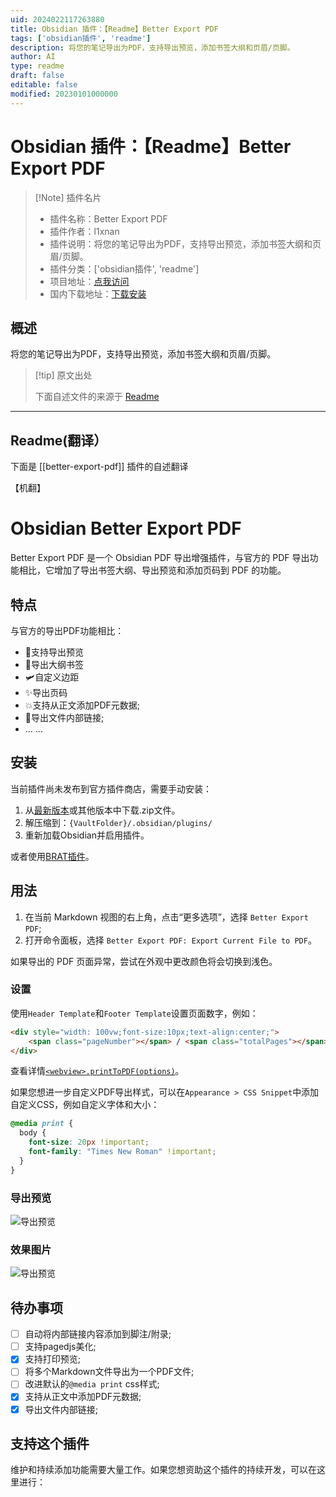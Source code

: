 ```yaml
---
uid: 2024022117263880
title: Obsidian 插件：【Readme】Better Export PDF
tags: ['obsidian插件', 'readme']
description: 将您的笔记导出为PDF，支持导出预览，添加书签大纲和页眉/页脚。
author: AI
type: readme
draft: false
editable: false
modified: 20230101000000
---
```


# Obsidian 插件：【Readme】Better Export PDF

> [!Note] 插件名片
> - 插件名称：Better Export PDF
> - 插件作者：l1xnan
> - 插件说明：将您的笔记导出为PDF，支持导出预览，添加书签大纲和页眉/页脚。
> - 插件分类：['obsidian插件', 'readme']
> - 项目地址：[点我访问](https://github.com/l1xnan/obsidian-better-export-pdf)
> - 国内下载地址：[下载安装](https://pkmer.cn/products/plugin/pluginMarket/?better-export-pdf)

## 概述

将您的笔记导出为PDF，支持导出预览，添加书签大纲和页眉/页脚。



> [!tip] 原文出处
> 
>下面自述文件的来源于 [Readme](https://ghproxy.net/https://raw.githubusercontent.com/l1xnan/obsidian-better-export-pdf/master/README.md)
> 

---

## Readme(翻译）

下面是 [[better-export-pdf]] 插件的自述翻译

【机翻】
# Obsidian Better Export PDF

Better Export PDF 是一个 Obsidian PDF 导出增强插件，与官方的 PDF 导出功能相比，它增加了导出书签大纲、导出预览和添加页码到 PDF 的功能。
## 特点

与官方的导出PDF功能相比：

- 🚀支持导出预览
- 🎉导出大纲书签
- 🛩️自定义边距
- ✨导出页码
- 💥支持从正文添加PDF元数据;
- 🎇导出文件内部链接;
- ... ...
## 安装

当前插件尚未发布到官方插件商店，需要手动安装：

1. 从[最新版本](https://github.com/l1xnan/obsidian-better-export-pdf/releases)或其他版本中下载.zip文件。
2. 解压缩到：`{VaultFolder}/.obsidian/plugins/`
3. 重新加载Obsidian并启用插件。

或者使用[BRAT插件](https://obsidian.md/plugins?id=obsidian42-brat)。
## 用法

1. 在当前 Markdown 视图的右上角，点击“更多选项”，选择 `Better Export PDF`;
2. 打开命令面板，选择 `Better Export PDF: Export Current File to PDF`。

如果导出的 PDF 页面异常，尝试在外观中更改颜色将会切换到浅色。
### 设置

使用`Header Template`和`Footer Template`设置页面数字，例如：
```html
<div style="width: 100vw;font-size:10px;text-align:center;">
    <span class="pageNumber"></span> / <span class="totalPages"></span>
</div>
```
查看详情[`<webview>.printToPDF(options)`](https://www.electronjs.org/docs/latest/api/webview-tag#webviewprinttopdfoptions)。


如果您想进一步自定义PDF导出样式，可以在`Appearance > CSS Snippet`中添加自定义CSS，例如自定义字体和大小：

```css
@media print {
  body {
    font-size: 20px !important;
    font-family: "Times New Roman" !important;
  }
}
```
### 导出预览

![导出预览](https://cdn.pkmer.cn/covers/better-export-pdf_2_0.png!pkmer)
### 效果图片

![导出预览](https://cdn.pkmer.cn/covers/better-export-pdf_2_1.png!pkmer)
## 待办事项

- [ ] 自动将内部链接内容添加到脚注/附录;
- [ ] 支持pagedjs美化;
- [x] 支持打印预览;
- [ ] 将多个Markdown文件导出为一个PDF文件;
- [ ] 改进默认的`@media print` css样式;
- [x] 支持从正文中添加PDF元数据;
- [x] 导出文件内部链接;
## 支持这个插件

维护和持续添加功能需要大量工作。如果您想资助这个插件的持续开发，可以在这里进行：





